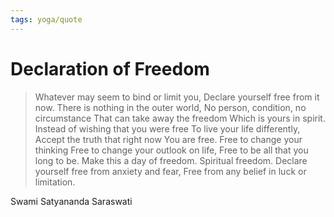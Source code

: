 ```yaml
---
tags: yoga/quote
---
```


# Declaration of Freedom

> Whatever may seem to bind or limit you, Declare yourself free from it now. There is nothing in the outer world, No person, condition, no circumstance That can take away the freedom Which is yours in spirit. Instead of wishing that you were free To live your life differently, Accept the truth that right now You are free. Free to change your thinking Free to change your outlook on life, Free to be all that you long to be. Make this a day of freedom. Spiritual freedom. Declare yourself free from anxiety and fear, Free from any belief in luck or limitation.

Swami Satyananda Saraswati
